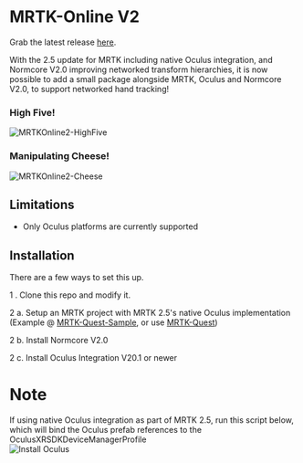 # MRTK-Online V2

Grab the latest release [here](https://github.com/provencher/MRTK-Online/releases).

With the 2.5 update for MRTK including native Oculus integration, and Normcore V2.0 improving networked transform hierarchies, it is now possible to add a small package alongside MRTK, Oculus and Normcore V2.0, to support networked hand tracking! 

### High Five!

![MRTKOnline2-HighFive](https://user-images.githubusercontent.com/7420990/100374611-8a9f3e00-2fda-11eb-9e48-6e09b7dc238e.gif)

### Manipulating Cheese!

![MRTKOnline2-Cheese](https://user-images.githubusercontent.com/7420990/100374628-91c64c00-2fda-11eb-96d0-a6da7034d6cb.gif)


## Limitations
- Only Oculus platforms are currently supported

## Installation
There are a few ways to set this up.

1 . Clone this repo and modify it.

2 a. Setup an MRTK project with MRTK 2.5's native Oculus implementation (Example @ [MRTK-Quest-Sample](https://github.com/provencher/MRTK-Quest-Sample), or use [MRTK-Quest](https://github.com/provencher/MRTK-Quest))

2 b. Install Normcore V2.0

2 c. Install Oculus Integration V20.1 or newer


# Note
If using native Oculus integration as part of MRTK 2.5, run this script below, which will bind the Oculus prefab references to the OculusXRSDKDeviceManagerProfile  
![Install Oculus](https://user-images.githubusercontent.com/7420990/97363151-81ef0700-1878-11eb-9b49-0dc26e120a79.png)

